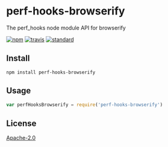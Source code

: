 # perf-hooks-browserify

The perf_hooks node module API for browserify

[![npm][npm-image]][npm-url]
[![travis][travis-image]][travis-url]
[![standard][standard-image]][standard-url]

[npm-image]: https://img.shields.io/npm/v/perf-hooks-browserify.svg?style=flat-square
[npm-url]: https://www.npmjs.com/package/perf-hooks-browserify
[travis-image]: https://img.shields.io/travis/goto-bus-stop/perf-hooks-browserify.svg?style=flat-square
[travis-url]: https://travis-ci.org/goto-bus-stop/perf-hooks-browserify
[standard-image]: https://img.shields.io/badge/code%20style-standard-brightgreen.svg?style=flat-square
[standard-url]: http://npm.im/standard

## Install

```
npm install perf-hooks-browserify
```

## Usage

```js
var perfHooksBrowserify = require('perf-hooks-browserify')
```

## License

[Apache-2.0](LICENSE.md)
